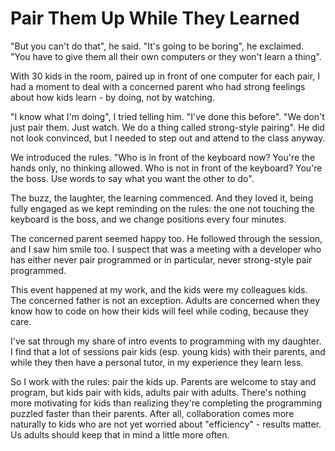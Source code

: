 # Pair Them Up While They Learned

"But you can't do that", he said. "It's going to be boring", he exclaimed. "You have to give them all their own computers or they won't learn a thing".

With 30 kids in the room, paired up in front of one computer for each pair, I had a moment to deal with a concerned parent who had strong feelings about how kids learn - by doing, not by watching.

"I know what I'm doing", I tried telling him. "I've done this before". "We don't just pair them. Just watch. We do a thing called strong-style pairing". He did not look convinced, but I needed to step out and attend to the class anyway.

We introduced the rules. "Who is in front of the keyboard now? You're the hands only, no thinking allowed. Who is not in front of the keyboard? You're the boss. Use words to say what you want the other to do".

The buzz, the laughter, the learning commenced. And they loved it, being fully engaged as we kept reminding on the rules: the one not touching the keyboard is the boss, and we change positions every four minutes.

The concerned parent seemed happy too. He followed through the session, and I saw him smile too. I suspect that was a meeting with a developer who has either never pair programmed or in particular, never strong-style pair programmed.

This event happened at my work, and the kids were my colleagues kids. The concerned father is not an exception. Adults are concerned when they know how to code on how their kids will feel while coding, because they care.

I've sat through my share of intro events to programming with my daughter. I find that a lot of sessions pair kids (esp. young kids) with their parents, and while they then have a personal tutor, in my experience they learn less.

So I work with the rules: pair the kids up. Parents are welcome to stay and program, but kids pair with kids, adults pair with adults. There's nothing more motivating for kids than realizing they're completing the programming puzzled faster than their parents. After all, collaboration comes more naturally to kids who are not yet worried about "efficiency" - results matter. Us adults should keep that in mind a little more often.
